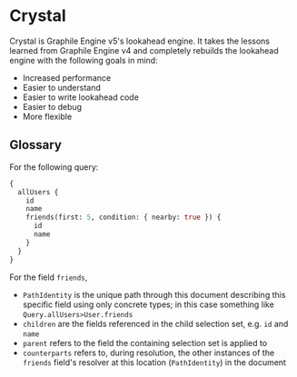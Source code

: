 # Crystal

Crystal is Graphile Engine v5's lookahead engine. It takes the lessons learned
from Graphile Engine v4 and completely rebuilds the lookahead engine with the
following goals in mind:

- Increased performance
- Easier to understand
- Easier to write lookahead code
- Easier to debug
- More flexible

## Glossary

For the following query:

```graphql
{
  allUsers {
    id
    name
    friends(first: 5, condition: { nearby: true }) {
      id
      name
    }
  }
}
```

For the field `friends`,

- `PathIdentity` is the unique path through this document describing this
  specific field using only concrete types; in this case something like
  `Query.allUsers>User.friends`
- `children` are the fields referenced in the child selection set, e.g. `id` and
  `name`
- `parent` refers to the field the containing selection set is applied to
- `counterparts` refers to, during resolution, the other instances of the
  `friends` field's resolver at this location (`PathIdentity`) in the document
